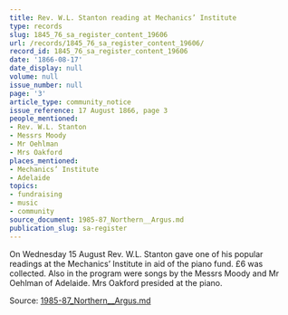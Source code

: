 ```yaml
---
title: Rev. W.L. Stanton reading at Mechanics’ Institute
type: records
slug: 1845_76_sa_register_content_19606
url: /records/1845_76_sa_register_content_19606/
record_id: 1845_76_sa_register_content_19606
date: '1866-08-17'
date_display: null
volume: null
issue_number: null
page: '3'
article_type: community_notice
issue_reference: 17 August 1866, page 3
people_mentioned:
- Rev. W.L. Stanton
- Messrs Moody
- Mr Oehlman
- Mrs Oakford
places_mentioned:
- Mechanics’ Institute
- Adelaide
topics:
- fundraising
- music
- community
source_document: 1985-87_Northern__Argus.md
publication_slug: sa-register
---
```


On Wednesday 15 August Rev. W.L. Stanton gave one of his popular readings at the Mechanics’ Institute in aid of the piano fund.  £6 was collected.  Also in the program were songs by the Messrs Moody and Mr Oehlman of Adelaide.  Mrs Oakford presided at the piano.

Source: [1985-87_Northern__Argus.md](/downloads/markdown/1985-87_Northern__Argus.md)
